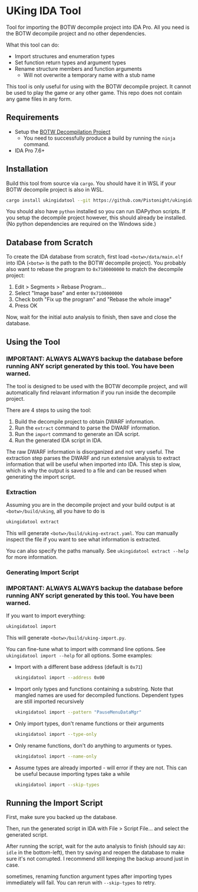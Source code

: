 # UKing IDA Tool
Tool for importing the BOTW decompile project into IDA Pro.
All you need is the BOTW decompile project and no other dependencies.

What this tool can do:
- Import structures and enumeration types
- Set function return types and argument types
- Rename structure members and function arguments
  - Will not overwrite a temporary name with a stub name

This tool is only useful for using with the BOTW decompile project.
It cannot be used to play the game or any other game. This repo does not
contain any game files in any form.

## Requirements
- Setup the [BOTW Decompilation Project](https://botw.link)
  - You need to successfully produce a build by running the `ninja` command.
- IDA Pro 7.6+

## Installation
Build this tool from source via `cargo`. You should have it in WSL if your BOTW
decompile project is also in WSL.
```bash
cargo install ukingidatool --git https://github.com/Pistonight/ukingidatool
```
You should also have `python` installed so you can run IDAPython scripts.
If you setup the decompile project however, this should already be installed.
(No python dependencies are required on the Windows side.)

## Database from Scratch
To create the IDA database from scratch, first load `<botw>/data/main.elf`
into IDA (`<botw>` is the path to the BOTW decompile project).
You probably also want to rebase the program to `0x7100000000` to match the
decompile project:

 1. Edit > Segments > Rebase Program...
 2. Select "Image base" and enter `0x7100000000`
 3. Check both "Fix up the program" and "Rebase the whole image"
 4. Press OK

Now, wait for the initial auto analysis to finish, then save and close the database.

## Using the Tool

### IMPORTANT: ALWAYS ALWAYS backup the database before running ANY script generated by this tool. You have been warned.

The tool is designed to be used with the BOTW decompile project,
and will automatically find relavant information if you run inside the decompile project.

There are 4 steps to using the tool:
1. Build the decompile project to obtain DWARF information.
2. Run the `extract` command to parse the DWARF information.
3. Run the `import` command to generate an IDA script.
4. Run the generated IDA script in IDA.

The raw DWARF information is disorganized and not very useful.
The extraction step parses the DWARF and run extensive analysis to
extract information that will be useful when imported into IDA.
This step is slow, which is why the output is saved to a file
and can be reused when generating the import script.

### Extraction
Assuming you are in the decompile project and your build output is at `<botw>/build/uking`,
all you have to do is
```bash
ukingidatool extract
```
This will generate `<botw>/build/uking-extract.yaml`. You can manually inspect
the file if you want to see what information is extracted.

You can also specify the paths manually. See `ukingidatool extract --help` for more information.

### Generating Import Script

### IMPORTANT: ALWAYS ALWAYS backup the database before running ANY script generated by this tool. You have been warned.

If you want to import everything:
```bash
ukingidatool import
```
This will generate `<botw>/build/uking-import.py`.

You can fine-tune what to import with command line options. 
See `ukingidatool import --help` for all options. Some examples:

- Import with a different base address (default is `0x71`)
  ```bash
  ukingidatool import --address 0x00
  ```
- Import only types and functions containing a substring. Note that mangled names are used for decompiled functions.
  Dependent types are still imported recursively
  ```bash
  ukingidatool import --pattern "PauseMenuDataMgr"
  ```
- Only import types, don't rename functions or their arguments
  ```bash
  ukingidatool import --type-only
  ```
- Only rename functions, don't do anything to arguments or types.
  ```bash
  ukingidatool import --name-only
  ```
- Assume types are already imported - will error if they are not.
  This can be useful because importing types take a while
  ```bash
  ukingidatool import --skip-types
  ```

## Running the Import Script

First, make sure you backed up the database.

Then, run the generated script in IDA with File > Script File... and select the generated script.

After running the script, wait for the auto analysis to finish (should say `AU: idle` in the bottom-left), then try saving and reopen the database to make sure it's not corrupted.
I recommend still keeping the backup around just in case.

sometimes, renaming function argument types after importing types immediately will fail. You can rerun with `--skip-types` to retry.


